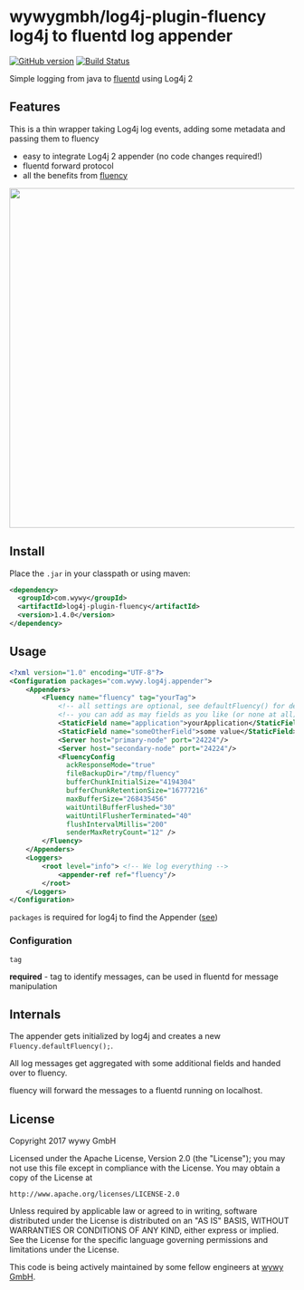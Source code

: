 # wywygmbh/log4j-plugin-fluency log4j to fluentd log appender
[![GitHub version](https://badge.fury.io/gh/wywygmbh%2Flog4j-plugin-fluency.svg)](https://badge.fury.io/gh/wywygmbh%2Flog4j-plugin-fluency)
[![Build Status](https://travis-ci.org/wywygmbh/log4j-plugin-fluency.svg?branch=master)](https://travis-ci.org/wywygmbh/log4j-plugin-fluency)

Simple logging from java to [fluentd](http://www.fluentd.org/) using Log4j 2

## Features

This is a thin wrapper taking Log4j log events, adding some metadata and passing them to fluency

* easy to integrate Log4j 2 appender (no code changes required!)
* fluentd forward protocol
* all the benefits from [fluency](https://github.com/komamitsu/fluency)

<img src="screenshot.png" width="600">

## Install

Place the `.jar` in your classpath or using maven:

```xml
<dependency>
  <groupId>com.wywy</groupId>
  <artifactId>log4j-plugin-fluency</artifactId>
  <version>1.4.0</version>
</dependency>
```

## Usage

```xml
<?xml version="1.0" encoding="UTF-8"?>
<Configuration packages="com.wywy.log4j.appender">
    <Appenders>
        <Fluency name="fluency" tag="yourTag">
            <!-- all settings are optional, see defaultFluency() for default values -->
            <!-- you can add as may fields as you like (or none at all) -->
            <StaticField name="application">yourApplication</StaticField>
            <StaticField name="someOtherField">some value</StaticField>
            <Server host="primary-node" port="24224"/>
            <Server host="secondary-node" port="24224"/>
            <FluencyConfig
              ackResponseMode="true"
              fileBackupDir="/tmp/fluency"
              bufferChunkInitialSize="4194304"
              bufferChunkRetentionSize="16777216"
              maxBufferSize="268435456"
              waitUntilBufferFlushed="30"
              waitUntilFlusherTerminated="40"
              flushIntervalMillis="200"
              senderMaxRetryCount="12" />
        </Fluency>
    </Appenders>
    <Loggers>
        <root level="info"> <!-- We log everything -->
            <appender-ref ref="fluency"/>
        </root>
    </Loggers>
</Configuration>
```

`packages` is required for log4j to find the Appender ([see](https://logging.apache.org/log4j/2.x/manual/configuration.html#ConfigurationSyntax))

### Configuration

`tag`

  **required** - tag to identify messages, can be used in fluentd for message manipulation

## Internals

The appender gets initialized by log4j and creates a new `Fluency.defaultFluency();`.

All log messages get aggregated with some additional fields and handed over to fluency.

fluency will forward the messages to a fluentd running on localhost.

## License

Copyright 2017 wywy GmbH

Licensed under the Apache License, Version 2.0 (the "License");
you may not use this file except in compliance with the License.
You may obtain a copy of the License at

    http://www.apache.org/licenses/LICENSE-2.0

Unless required by applicable law or agreed to in writing, software
distributed under the License is distributed on an "AS IS" BASIS,
WITHOUT WARRANTIES OR CONDITIONS OF ANY KIND, either express or implied.
See the License for the specific language governing permissions and
limitations under the License.

This code is being actively maintained by some fellow engineers at [wywy GmbH](http://wywy.com/).
